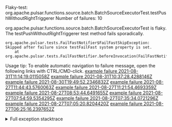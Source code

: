         
Flaky-test: org.apache.pulsar.functions.source.batch.BatchSourceExecutorTest.testPushWithoutRightTriggerer
Number of failures: 10

org.apache.pulsar.functions.source.batch.BatchSourceExecutorTest is flaky. The testPushWithoutRightTriggerer test method fails sporadically.

```
org.apache.pulsar.tests.FailFastNotifier$FailFastSkipException: Skipped after failure since testFailFast system property is set.
	at org.apache.pulsar.tests.FailFastNotifier.beforeInvocation(FailFastNotifier.java:88)

```

Usage tip: To enable automatic navigation to failure message, open the following links with CTRL/CMD-click.
[example failure 2021-08-31T11:14:19.0115058Z](https://github.com/apache/pulsar/runs/3472022291?check_suite_focus=true#step:8:5210)
[example failure 2021-08-31T10:37:28.4288146Z](https://github.com/apache/pulsar/runs/3471561077?check_suite_focus=true#step:8:8492)
[example failure 2021-08-30T19:49:52.2346832Z](https://github.com/apache/pulsar/runs/3465551686?check_suite_focus=true#step:8:6857)
[example failure 2021-08-27T11:44:43.5760063Z](https://github.com/apache/pulsar/runs/3442570175?check_suite_focus=true#step:8:8486)
[example failure 2021-08-27T11:21:54.4693359Z](https://github.com/apache/pulsar/runs/3442396885?check_suite_focus=true#step:8:6889)
[example failure 2021-08-27T08:53:44.6491655Z](https://github.com/apache/pulsar/runs/3441276090?check_suite_focus=true#step:8:5212)
[example failure 2021-08-27T07:54:59.5354295Z](https://github.com/apache/pulsar/runs/3440706428?check_suite_focus=true#step:8:10619)
[example failure 2021-08-27T07:35:34.0721296Z](https://github.com/apache/pulsar/runs/3440706428?check_suite_focus=true#step:8:5200)
[example failure 2021-08-27T07:05:20.8204420Z](https://github.com/apache/pulsar/runs/3440456735?check_suite_focus=true#step:8:6836)
[example failure 2021-08-27T06:25:16.2397652Z](https://github.com/apache/pulsar/runs/3440270116?check_suite_focus=true#step:8:5218)


<details>
<summary>Full exception stacktrace</summary>
<code><pre>
org.apache.pulsar.tests.FailFastNotifier$FailFastSkipException: Skipped after failure since testFailFast system property is set.
	at org.apache.pulsar.tests.FailFastNotifier.beforeInvocation(FailFastNotifier.java:88)

</pre></code>
</details>

